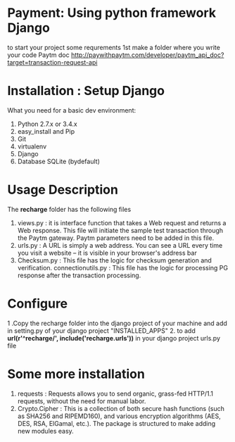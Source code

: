 # Payment: Using python framework Django
to start your project some requrements
1st make a folder where you write your code
Paytm doc http://paywithpaytm.com/developer/paytm_api_doc?target=transaction-request-api

# Installation : Setup Django
What you need for a basic dev environment:

1. Python 2.7.x or 3.4.x
2. easy_install and Pip
3. Git
4. virtualenv
5. Django
6. Database SQLite (bydefault)

# Usage Description
The **recharge** folder has the following files
1. views.py : it is interface function that takes a Web request and returns a Web response. This file will initiate the sample test transaction through the Paytm gateway. Paytm parameters need to be added in this file.
2. urls.py : A URL is simply a web address. You can see a URL every time you visit a website – it is visible in your browser's address bar
3. Checksum.py : This file has the logic for checksum generation and verification.
connectionutils.py : This file has the logic for processing PG response after the transaction processing.

# Configure
1 .Copy the recharge folder into the django project of your machine and add in setting.py of your django project "INSTALLED_APPS"
2. to add **url(r'^recharge/', include('recharge.urls'))** in your django project urls.py file

# Some more installation
1. requests : Requests allows you to send organic, grass-fed HTTP/1.1 requests, without the need for manual labor. 
2. Crypto.Cipher : This is a collection of both secure hash functions (such as SHA256 and RIPEMD160), and various encryption algorithms (AES, DES, RSA, ElGamal, etc.). The package is structured to make adding new modules easy.
